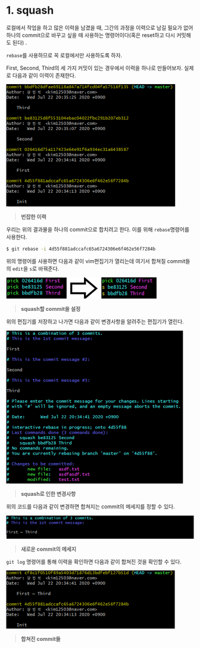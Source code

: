 # 1. squash

로컬에서 작업을 하고 많은 이력을 남겼을 때, 그간의 과정을 이력으로 남길 필요가 없어 하나의 commit으로 바꾸고 싶을 때 사용하는 명령어이다(혹은 reset하고 다시 커밋해도 된다) .

`rebase`를 사용하므로 꼭 로컬에서만 사용하도록 하자.

First, Second, Third의 세 가지 커밋이 있는 경우에서 이력을 하나로 만들어보자. 실제로 다음과 같이 이력이 존재한다.

![image-20200722203542657](images/image-20200722203542657.png)

> **번잡한 이력**



우리는 위의 결과물을 하나의 commit으로 합치려고 한다. 이를 위해 `rebase`명령어를 사용한다. 

```bash
$ git rebase -i 4d55f881adccafc65a6724306e6f462e56f7284b
```



위의 명령어를 사용하면 다음과 같이 vim편집기가 열리는데 여기서 합쳐질 commit들의 `edit`을 `s`로 바꿔준다.

![image-20200722204025960](images/image-20200722204025960.png)

> **squash할 commit을 설정**



위의 편집기를 저장하고 나가면 다음과 같이 변경사항을 알려주는 편집기가 열린다.

![image-20200722204224091](images/image-20200722204224091.png)

> **squash로 인한 변경사항**



위의 코드를 다음과 같이 변경하면 합쳐지는 commit의 메세지를 정할 수 있다.

![image-20200722204614588](images/image-20200722204614588.png)

> **새로운 commit의 메세지**



`git log` 명령어를 통해 이력을 확인하면 다음과 같이 합쳐진 것을 확인할 수 있다.

![image-20200722205055214](images/image-20200722205055214.png)

> **합쳐진 commit들**